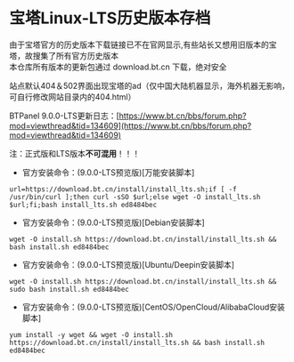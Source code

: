 # 宝塔Linux-LTS历史版本存档
由于宝塔官方的历史版本下载链接已不在官网显示,有些站长又想用旧版本的宝塔，故搜集了所有官方历史版本<br/>
本仓库所有版本的更新包通过 download.bt.cn 下载，绝对安全

站点默认404＆502界面出现宝塔的ad（仅中国大陆机器显示，海外机器无影响，可自行修改网站目录内的404.html）

BTPanel 9.0.0-LTS更新日志：[https://www.bt.cn/bbs/forum.php?mod=viewthread&tid=134609](https://www.bt.cn/bbs/forum.php?mod=viewthread&tid=134609)<br/>

注：正式版和LTS版本**不可混用**！！！

<!--
* 官方安装命令：(9.0.0公测版)[默认线路]
```
url=https://download.bt.cn/install/install_lts.sh;if [ -f /usr/bin/curl ];then curl -sSO $url;else wget -O install_lts.sh $url;fi;bash install_lts.sh ltsview ed8484bec
```
* 官方安装命令：(9.0.0公测版)[电信线路]
```
url=https://cmcc1-node.bt.cn/install/install_lts.sh;if [ -f /usr/bin/curl ];then curl -sSO $url;else wget -O install_lts.sh $url;fi;bash install_lts.sh ltsview ed8484bec
```
* 官方安装命令：(9.0.0公测版)[香港线路]
```
url=https://hk1-node.bt.cn/install/install_lts.sh;if [ -f /usr/bin/curl ];then curl -sSO $url;else wget -O install_lts.sh $url;fi;bash install_lts.sh ltsview ed8484bec
```
* 官方安装命令：(9.0.0公测版)[欧美线路]
```
url=https://cf1-node.aapanel.com/install/install_lts.sh;if [ -f /usr/bin/curl ];then curl -sSO $url;else wget -O install_lts.sh $url;fi;bash install_lts.sh ltsview ed8484bec
```
-->
* 官方安装命令：(9.0.0-LTS预览版)[万能安装脚本]
```
url=https://download.bt.cn/install/install_lts.sh;if [ -f /usr/bin/curl ];then curl -sSO $url;else wget -O install_lts.sh $url;fi;bash install_lts.sh ed8484bec
```
* 官方安装命令：(9.0.0-LTS预览版)[Debian安装脚本]
```
wget -O install.sh https://download.bt.cn/install/install_lts.sh && bash install.sh ed8484bec
```
* 官方安装命令：(9.0.0-LTS预览版)[Ubuntu/Deepin安装脚本]
```
wget -O install.sh https://download.bt.cn/install/install_lts.sh && sudo bash install.sh ed8484bec
```
* 官方安装命令：(9.0.0-LTS预览版)[CentOS/OpenCloud/AlibabaCloud安装脚本]
```
yum install -y wget && wget -O install.sh https://download.bt.cn/install/install_lts.sh && bash install.sh ed8484bec
```
